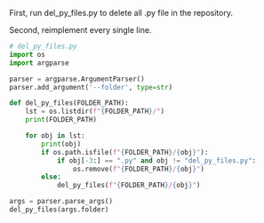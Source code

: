 First, run del_py_files.py to delete all .py file in the repository.

Second, reimplement every single line.

```python
# del_py_files.py
import os
import argparse

parser = argparse.ArgumentParser()
parser.add_argument('--folder', type=str)

def del_py_files(FOLDER_PATH):
    lst = os.listdir(f"{FOLDER_PATH}/")
    print(FOLDER_PATH)

    for obj in lst:
        print(obj)
        if os.path.isfile(f"{FOLDER_PATH}/{obj}"):
            if obj[-3:] == ".py" and obj != "del_py_files.py":
                os.remove(f"{FOLDER_PATH}/{obj}")
        else:
            del_py_files(f"{FOLDER_PATH}/{obj}")

args = parser.parse_args()
del_py_files(args.folder)

```

